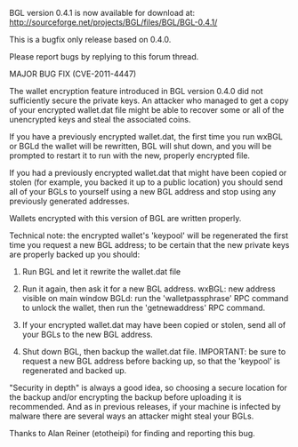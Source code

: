 BGL version 0.4.1 is now available for download at:
http://sourceforge.net/projects/BGL/files/BGL/BGL-0.4.1/

This is a bugfix only release based on 0.4.0.

Please report bugs by replying to this forum thread.

MAJOR BUG FIX  (CVE-2011-4447)

The wallet encryption feature introduced in BGL version 0.4.0 did not sufficiently secure the private keys. An attacker who
managed to get a copy of your encrypted wallet.dat file might be able to recover some or all of the unencrypted keys and steal the
associated coins.

If you have a previously encrypted wallet.dat, the first time you run wxBGL or BGLd the wallet will be rewritten, BGL will
shut down, and you will be prompted to restart it to run with the new, properly encrypted file.

If you had a previously encrypted wallet.dat that might have been copied or stolen (for example, you backed it up to a public
location) you should send all of your BGLs to yourself using a new BGL address and stop using any previously generated addresses.

Wallets encrypted with this version of BGL are written properly.

Technical note: the encrypted wallet's 'keypool' will be regenerated the first time you request a new BGL address; to be certain that the
new private keys are properly backed up you should:

1. Run BGL and let it rewrite the wallet.dat file

2. Run it again, then ask it for a new BGL address.
wxBGL: new address visible on main window
BGLd: run the 'walletpassphrase' RPC command to unlock the wallet,  then run the 'getnewaddress' RPC command.

3. If your encrypted wallet.dat may have been copied or stolen, send all of your BGLs to the new BGL address.

4. Shut down BGL, then backup the wallet.dat file.
IMPORTANT: be sure to request a new BGL address before backing up, so that the 'keypool' is regenerated and backed up.

"Security in depth" is always a good idea, so choosing a secure location for the backup and/or encrypting the backup before uploading it is recommended. And as in previous releases, if your machine is infected by malware there are several ways an attacker might steal your BGLs.

Thanks to Alan Reiner (etotheipi) for finding and reporting this bug.
